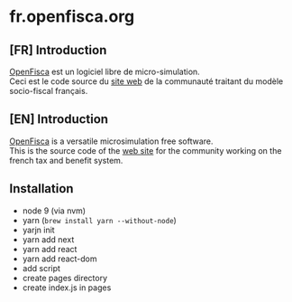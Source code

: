 # fr.openfisca.org

## [FR] Introduction
[OpenFisca](http://openfisca.org/fr) est un logiciel libre de micro-simulation.  
Ceci est le code source du [site web](http://fr.openfisca.org) de la communauté traitant du modèle socio-fiscal français.

## [EN] Introduction
[OpenFisca](http://openfisca.org/en) is a versatile microsimulation free software.  
This is the source code of the [web site](http://fr.openfisca.org) for the community working on the french tax and benefit system.


## Installation
- node 9 (via nvm)
- yarn (`brew install yarn --without-node`)
- yarjn init
- yarn add next
- yarn add react
- yarn add react-dom
- add script 
- create pages directory
- create index.js in pages